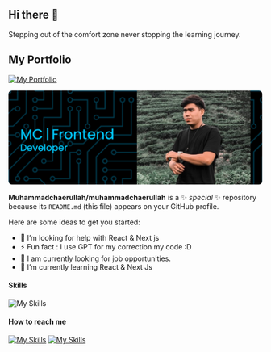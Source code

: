 ## Hi there 👋
Stepping out of the comfort zone
never stopping the learning journey.

## My Portfolio
[![My Portfolio](https://skillicons.dev/icons?i=vercel&theme=dark)](https://muhammad-chaerullah-portfolio.vercel.app)

![Header](./github-header-image.png)

**Muhammadchaerullah/muhammadchaerullah** is a ✨ _special_ ✨ repository because its `README.md` (this file) appears on your GitHub profile.

Here are some ideas to get you started:

- 🤔 I’m looking for help with React & Next js
- ⚡ Fun fact : I use GPT for my correction my code :D
- 🔭 I am currently looking for job opportunities.
- 🌱 I’m currently learning React & Next Js

#### Skills

![My Skills](https://skillicons.dev/icons?i=html,css,tailwind,javascript,typescript,vue,nuxt,react,next)


#### How to reach me 

[![My Skills](https://skillicons.dev/icons?i=instagram&theme=dark)](https://instagram.com/mchaerullah) [![My Skills](https://skillicons.dev/icons?i=linkedin&theme=dark)](https://www.linkedin.com/in/muhammad-chaerullah-752654191/overlay/background-image/)